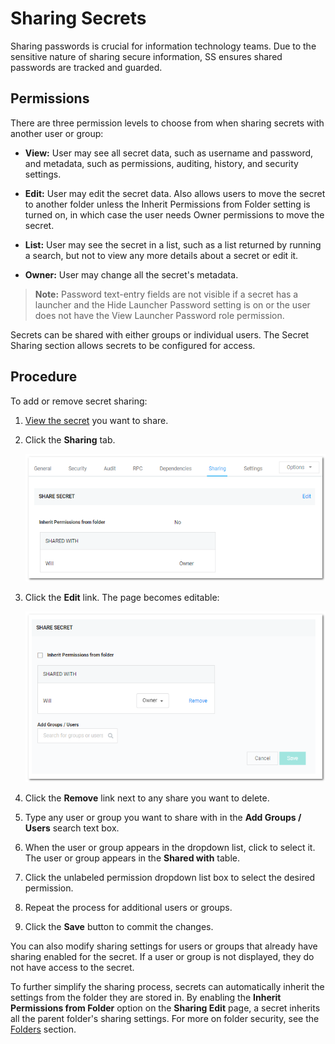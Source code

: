 [title]: # "Sharing Secrets"
[tags]: # "Share Secret"
[priority]: # "80"

# Sharing Secrets

Sharing passwords is crucial for information technology teams. Due to the sensitive nature of sharing secure information, SS ensures shared passwords are tracked and guarded.

## Permissions

There are three permission levels to choose from when sharing secrets with another user or group:

- **View:** User may see all secret data, such as username and password, and metadata, such as permissions, auditing, history, and security settings.

- **Edit:** User may edit the secret data. Also allows users to move the secret to another folder unless the Inherit Permissions from Folder setting is turned on, in which case the user needs Owner permissions to move the secret.

- **List:** User may see the secret in a list, such as a list returned by running a search, but not to view any more details about a secret or edit it.

- **Owner:** User may change all the secret's metadata.

> **Note:** Password text-entry fields are not visible if a secret has a launcher and the Hide Launcher Password setting is on or the user does not have the View Launcher Password role permission.

Secrets can be shared with either groups or individual users. The Secret Sharing section allows secrets to be configured for access.

## Procedure

To add or remove secret sharing:

1. [View the secret](../viewing-secrets/index.md) you want to share.

1. Click the **Sharing** tab.

   ![1556740541839](images/1556740541839.png)

1. Click the **Edit** link. The page becomes editable:

   ![1556740706807](images/1556740706807.png)

1. Click the **Remove** link next to any share you want to delete.

1. Type any user or group you want to share with in the **Add Groups / Users** search text box.

1. When the user or group appears in the dropdown list, click to select it. The user or group appears in the **Shared with** table.

1. Click the unlabeled permission dropdown list box to select the desired permission.

1. Repeat the process for additional users or groups.

1. Click the **Save** button to commit the changes.

You can also modify sharing settings for users or groups that already have sharing enabled for the secret. If a user or group is not displayed, they do not have access to the secret.

To further simplify the sharing process, secrets can automatically inherit the settings from the folder they are stored in. By enabling the **Inherit Permissions from Folder** option on the **Sharing Edit** page, a secret inherits all the parent folder's sharing settings. For more on folder security, see the [Folders](../../../secret-folders/index.md) section.
